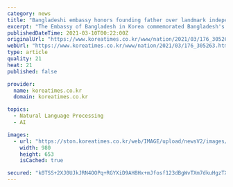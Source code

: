 ```yaml
---
category: news
title: "Bangladeshi embassy honors founding father over landmark independence speech"
excerpt: "The Embassy of Bangladesh in Korea commemorated Bangladesh's founding father Bangabandhu Sheikh Mujibur Rahman, March 7, the day when he delivered a landmark speech that propelled the country's independence 40 years ago."
publishedDateTime: 2021-03-10T00:22:00Z
originalUrl: "https://www.koreatimes.co.kr/www/nation/2021/03/176_305263.html"
webUrl: "https://www.koreatimes.co.kr/www/nation/2021/03/176_305263.html"
type: article
quality: 21
heat: 21
published: false

provider:
  name: koreatimes.co.kr
  domain: koreatimes.co.kr

topics:
  - Natural Language Processing
  - AI

images:
  - url: "https://ston.koreatimes.co.kr/web/IMAGE/upload/newsV2/images/202103/f556ee16264e4cd1b15f4c61888a6f59.jpg"
    width: 980
    height: 653
    isCached: true

secured: "k0TSS+2XJ0UJkJRN4OOPq+RGYXiD9AH8Hx+mJfosf123dBgWvTXm7dkuHgzTXHLaUdeyLIJQ0Xecml+IcCOWSDRebsOTOOYYSHaS5ywQbJRViFi9Dz7JOM/MRa2dqZ6qf+kGYZEMhUvatQ1yGf/iVzEgPLiWSIWBb7nBkazcYmEsncqcYxfVGbZ539tXB4wQa6UKv16TNi2v9rNOHdJyp4QO0XpV9rHP9rDkmdgpNqMd2Ar/ocoGccdgIXEnk7N4Czumk6rrEwmGKz/tLzB4i2Ry95JhzWrWk22cJ+6DvyoRUUwXJ9AYhkNqvMUjZqQDq7VWZ1DAa5hyHrgcdi82UAHK8QUJp+EGz2q5THRSrLk=;x2cNdVHzyLGHUSFC946faA=="
---
```


